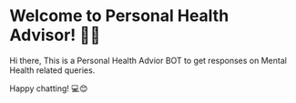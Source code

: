 # Welcome to Personal Health Advisor! 🚀🤖

Hi there, This is a Personal Health Advior BOT to get responses on Mental Health related queries.

Happy chatting! 💻😊
